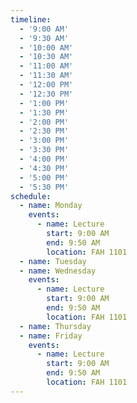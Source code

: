 ```yaml
---
timeline:
  - '9:00 AM'
  - '9:30 AM'
  - '10:00 AM'
  - '10:30 AM'
  - '11:00 AM'
  - '11:30 AM'
  - '12:00 PM'
  - '12:30 PM'
  - '1:00 PM'
  - '1:30 PM'
  - '2:00 PM'
  - '2:30 PM'
  - '3:00 PM'
  - '3:30 PM'
  - '4:00 PM'
  - '4:30 PM'
  - '5:00 PM'
  - '5:30 PM'
schedule:
  - name: Monday
    events:
      - name: Lecture
        start: 9:00 AM
        end: 9:50 AM
        location: FAH 1101
  - name: Tuesday
  - name: Wednesday
    events:
      - name: Lecture
        start: 9:00 AM
        end: 9:50 AM
        location: FAH 1101
  - name: Thursday
  - name: Friday
    events:
      - name: Lecture
        start: 9:00 AM
        end: 9:50 AM
        location: FAH 1101
---
```

